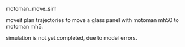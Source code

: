 motoman_move_sim

moveit plan trajectories to move a glass panel with motoman mh50 to motoman mh5.

simulation is not yet completed, due to model errors.
